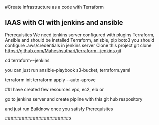 #Create infrastructure as a code with Terraform 
## IAAS with CI with jenkins and ansible
Prerequisites
We need jenkins server configured with plugins Terraform, Ansible and should be installed Terraform, anisble, pip boto3 
you should configure .aws/credentials in jenkins server
Clone this project
git clone https://github.com/Maheshsuthari/terraform--jenkins.git

cd terraform--jenkins

you can just run ansible-playbook s3-bucket, terraform.yaml 

terraform init 
terraform apply --auto-aprove

##I have created few resources vpc, ec2, elb 
or 

go to jenkins server and create pipline with this git hub respository

and just run Buildnow once you satisfy Prerequisites

#######################3



